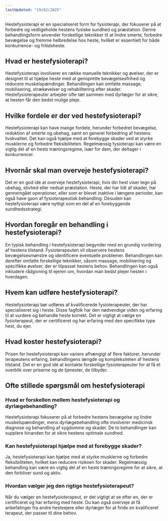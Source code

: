 ```yaml
---
lastUpdated: "19/02/2025"
---
```


Hestefysioterapi er en specialiseret form for fysioterapi, der fokuserer på at forbedre og vedligeholde hestens fysiske sundhed og præstation. Denne behandlingsform anvender forskellige teknikker til at lindre smerte, forbedre bevægelse og fremme helbredelse hos heste, hvilket er essentielt for både konkurrence- og fritidsheste.

## Hvad er hestefysioterapi?

Hestefysioterapi involverer en række manuelle teknikker og øvelser, der er designet til at hjælpe heste med at genoprette bevægelsesfrihed og reducere muskelspændinger. Behandlingen kan omfatte massage, mobilisering, strækøvelser og rehabilitering efter skader. Hestefysioterapeuter arbejder ofte tæt sammen med dyrlæger for at sikre, at hesten får den bedst mulige pleje.

## Hvilke fordele er der ved hestefysioterapi?

Hestefysioterapi kan have mange fordele, herunder forbedret bevægelse, reduktion af smerte og ubehag, samt en generel forbedring af hestens livskvalitet. Det kan også hjælpe med at forebygge skader ved at styrke musklerne og forbedre fleksibiliteten. Regelmæssig fysioterapi kan være en vigtig del af en hests træningsregime, især for dem, der deltager i konkurrencer.

## Hvornår skal man overveje hestefysioterapi?

Det er en god idé at overveje hestefysioterapi, hvis din hest viser tegn på ubehag, stivhed eller nedsat præstation. Heste, der har lidt af skader, har gennemgået operationer, eller som er blevet inaktive i længere perioder, kan også have gavn af fysioterapeutisk behandling. Desuden kan hestefysioterapi være nyttigt som en del af en forebyggende sundhedsstrategi.

## Hvordan foregår en behandling i hestefysioterapi?

En typisk behandling i hestefysioterapi begynder med en grundig vurdering af hestens tilstand. Fysioterapeuten vil observere hestens bevægelsesmønstre og identificere eventuelle problemer. Behandlingen kan derefter omfatte forskellige teknikker, såsom massage, mobilisering og specifikke øvelser, der er tilpasset hestens behov. Behandlingen kan også inkludere rådgivning til ejeren om, hvordan man bedst plejer hesten i hverdagen.

## Hvem kan udføre hestefysioterapi?

Hestefysioterapi bør udføres af kvalificerede fysioterapeuter, der har specialiseret sig i heste. Disse fagfolk har den nødvendige viden og erfaring til at vurdere og behandle heste korrekt. Det er vigtigt at vælge en fysioterapeut, der er certificeret og har erfaring med den specifikke type hest, du ejer.

## Hvad koster hestefysioterapi?

Prisen for hestefysioterapi kan variere afhængigt af flere faktorer, herunder terapeutens erfaring, behandlingens længde og kompleksiteten af hestens tilstand. Det er en god idé at kontakte forskellige fysioterapeuter for at få et overblik over priserne og de tjenester, de tilbyder.

## Ofte stillede spørgsmål om hestefysioterapi

### Hvad er forskellen mellem hestefysioterapi og dyrlægebehandling?

Hestefysioterapi fokuserer på at forbedre hestens bevægelse og lindre muskelspændinger, mens dyrlægebehandling ofte involverer medicinsk diagnose og behandling af sygdomme og skader. De to behandlinger kan supplere hinanden for at sikre hestens optimale sundhed.

### Kan hestefysioterapi hjælpe med at forebygge skader?

Ja, hestefysioterapi kan hjælpe med at styrke musklerne og forbedre fleksibiliteten, hvilket kan reducere risikoen for skader. Regelmæssig behandling kan være en vigtig del af en hests træningsregime for at sikre, at den forbliver sund og aktiv.

### Hvordan vælger jeg den rigtige hestefysioterapeut?

Når du vælger en hestefysioterapeut, er det vigtigt at se efter en, der er certificeret og har erfaring med heste. Du kan også overveje at få anbefalinger fra andre hesteejere eller dyrlæger for at finde en kvalificeret terapeut, der passer til dine behov.
